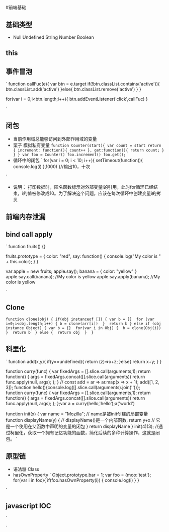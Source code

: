 #前端基础
## 基础类型
- Null Undefined String Number Boolean
## this

## 事件冒泡
`
function callFuc(e){
	var btn = e.target
	if(!btn.classList.contains('active')){
		btn.classList.add('active')
	}else{
	 btn.classList.remove('active')
	}
}

for(var i = 0;i<btn.length;i++){
	btn.addEventListener('click',callFuc)
}

`
## 闭包

- 当前作用域总能够访问到外部作用域的变量
- 栗子 模拟私有变量 
`
function Counter(start){
  var count = start
  return {
    increment: function(){
      count++
    },
    get:function(){
      return count;
    }
  }
}
var foo = Counter()
foo.increment()
foo.get();
`
- 循环中的闭包
`
for(var i = 0; i < 10; i++){
  setTimeout(function(){
    console.log(i)
  },1000)
}//输出10，十次

`
- 说明： 打印数据时，匿名函数标示对外部变量i的引用，此时for循环已经结束，i的值被修改成10。为了解决这个问题，应该在每次循环中创建变量i的拷贝

## 前端内存泄漏
## bind call apply
`
function fruits() {}
 
fruits.prototype = {
    color: "red",
    say: function() {
        console.log("My color is " + this.color);
    }
}
 
var apple = new fruits;
apple.say(); 
banana = {
    color: "yellow"
}
apple.say.call(banana);     //My color is yellow
apple.say.apply(banana);    //My color is yellow

`
## Clone

`
function clone(obj) {
  if(obj instanceof []) {
    var b = [] 
  for (var i=0;i<obj.length;i++) {
    b = clone(arr[i]) 
  } 
    return b
  } else if (obj instance Object) {
    var b = {} 
    for(var i in Obj) { 
      b = clone(Obj(i)) 
    } 
      return b 
    } else { 
      return obj 
    } 
}
`

## 科里化
`
function add(x,y){
    if(y==undefined){
        return (z)=>x+z;
    }else{
        return x+y;
    }
}

function curry(func) {
  var fixedArgs = [].slice.call(arguments,1);
  return function() {
    args = fixedArgs.concat([].slice.call(arguments))
    return func.apply(null, args);
  };
}
//
const add = ar => ar.map(x => x + 1);
add([1, 2, 3]);
function hello(){console.log([].slice.call(arguments).join(''))};	
function curry(func) {
	  var fixedArgs = [].slice.call(arguments,1);
	  return function() {
	    args = fixedArgs.concat([].slice.call(arguments))
	    return func.apply(null, args);
	  };
	};var a = curry(hello,'hello');a('world')
	
function init(x) {
  var name = "Mozilla"; // name是被init创建的局部变量
  function displayName(y) { // displayName()是一个内部函数,
    return y+x // 它是一个使用在父函数中声明的变量的闭包
  } 
  return displayName
}
init(4)(3);
//通过柯里化，获取一个拥有记忆功能的函数，简化后续的多种计算操作，这就是闭包。
`
## 原型链 
- 语法糖 Class
- hasOwnProperty 
`
Object.prototype.bar = 1;
var foo = {moo:'test'};
for(var i in foo){
    if(foo.hasOwnProperty(i))
    {
        console.log(i)
    }
}

`
## javascript IOC
`

`

